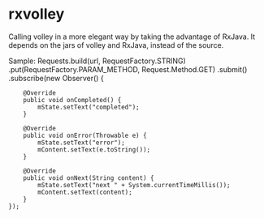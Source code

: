 # rxvolley
Calling volley in a more elegant way by taking the advantage of RxJava.
It depends on the jars of volley and RxJava, instead of the source.

Sample: 
Requests.build(url, RequestFactory.STRING)
    .put(RequestFactory.PARAM_METHOD, Request.Method.GET)
    .submit()
    .subscribe(new Observer<String>() {

        @Override
        public void onCompleted() {
            mState.setText("completed");
        }

        @Override
        public void onError(Throwable e) {
            mState.setText("error");
            mContent.setText(e.toString());
        }

        @Override
        public void onNext(String content) {
            mState.setText("next " + System.currentTimeMillis());
            mContent.setText(content);
        }
    });
